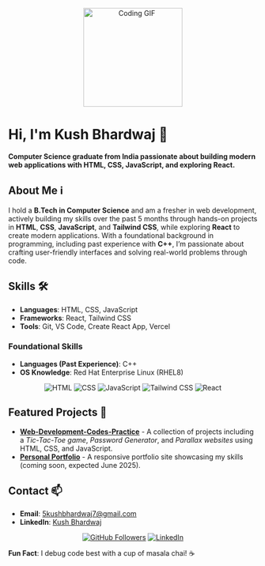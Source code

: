 <p align="center">
  <img src="https://lottie.host/14d1dc93-3d87-4895-ad10-73c30c98c5ee/J6uYYuY94G.lottie" alt="Coding GIF" width="200"/>
</p>

# **Hi, I'm Kush Bhardwaj** 👋
**Computer Science graduate from India passionate about building modern web applications with HTML, CSS, JavaScript, and exploring React.**

## **About Me** ℹ️
I hold a **B.Tech in Computer Science** and am a fresher in web development, actively building my skills over the past 5 months through hands-on projects in **HTML**, **CSS**, **JavaScript**, and **Tailwind CSS**, while exploring **React** to create modern applications. With a foundational background in programming, including past experience with **C++**, I’m passionate about crafting user-friendly interfaces and solving real-world problems through code.

## **Skills** 🛠️
- **Languages**: HTML, CSS, JavaScript  
- **Frameworks**: React, Tailwind CSS  
- **Tools**: Git, VS Code, Create React App, Vercel  
### **Foundational Skills**  
- **Languages (Past Experience)**: C++  
- **OS Knowledge**: Red Hat Enterprise Linux (RHEL8)  

<p align="center">
  <img src="https://img.shields.io/badge/HTML-E34F26?logo=html5&logoColor=white" alt="HTML"/>
  <img src="https://img.shields.io/badge/CSS-1572B6?logo=css3&logoColor=white" alt="CSS"/>
  <img src="https://img.shields.io/badge/JavaScript-F7DF1E?logo=javascript&logoColor=black" alt="JavaScript"/>
  <img src="https://img.shields.io/badge/Tailwind_CSS-38B2AC?logo=tailwind-css&logoColor=white" alt="Tailwind CSS"/>
  <img src="https://img.shields.io/badge/React-61DAFB?logo=react&logoColor=black" alt="React"/>
</p>

## **Featured Projects** 🚀
- **[Web-Development-Codes-Practice](https://github.com/root-kush369/Web-Development-Codes-Practice)** - A collection of projects including a *Tic-Tac-Toe game*, *Password Generator*, and *Parallax websites* using HTML, CSS, and JavaScript.  
- **[Personal Portfolio](https://github.com/root-kush369/Portfolio)** - A responsive portfolio site showcasing my skills (coming soon, expected June 2025).

## **Contact** 📫
- **Email**: 5kushbhardwaj7@gmail.com  
- **LinkedIn**: [Kush Bhardwaj](https://www.linkedin.com/in/kush-bhardwaj7/)  

<p align="center">
  <a href="https://github.com/root-kush369"><img src="https://img.shields.io/github/followers/root-kush369?label=Follow%20Me&style=social" alt="GitHub Followers"/></a>
  <a href="https://www.linkedin.com/in/kush-bhardwaj7/"><img src="https://img.shields.io/badge/LinkedIn-Connect-blue?logo=linkedin" alt="LinkedIn"/></a>
</p>

**Fun Fact**: I debug code best with a cup of masala chai! ☕
